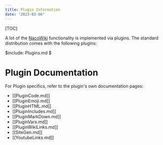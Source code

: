 ```yaml
---
title: Plugin Information
date: "2023-03-06"
---
```

[TOC]

A lot of the [NacoWiki][nw] functionality is implemented via plugins.  The standard
distribution comes with the following plugins:

$include: Plugins.md $

# Plugin Documentation

For Plugin specifics, refer to the plugin's own documentation pages:

- [[PluginCode.md]]
- [[PluginEmoji.md]]
- [[PluginHTML.md]]
- [[PluginIncludes.md]]
- [[PluginMarkDown.md]]
- [[PluginVars.md]]
- [[PluginWikiLinks.md]]
- [[SiteGen.md]]
- [[YoutubeLinks.md]]

[nw]: https://github.com/iliu-net/NacoWiki/
